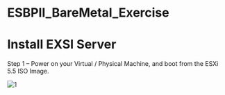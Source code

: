 # ESBPII_BareMetal_Exercise

# Install EXSI Server

Step 1 – Power on your Virtual / Physical Machine, and boot from the ESXi 5.5 ISO Image.

![1](https://cloud.githubusercontent.com/assets/20767123/17648937/79afad86-6244-11e6-94c9-eb3a08d13448.PNG)
